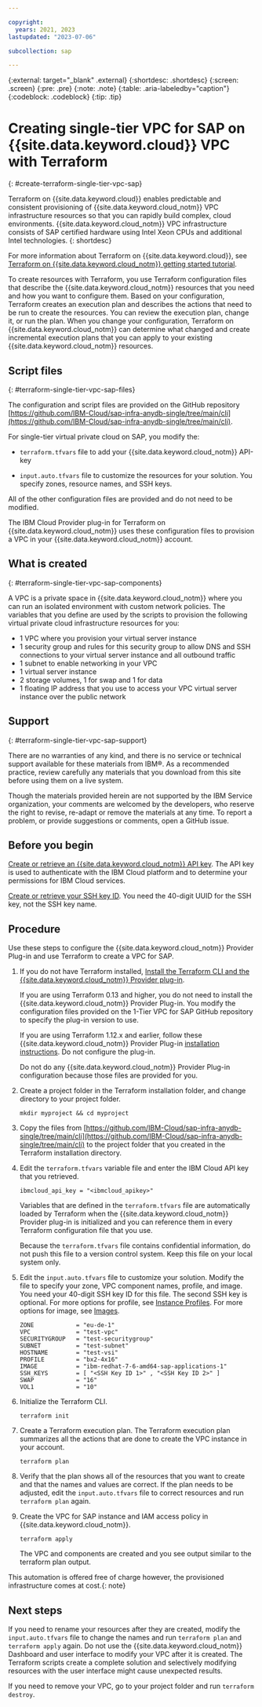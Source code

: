 ```yaml
---

copyright:
  years: 2021, 2023
lastupdated: "2023-07-06"

subcollection: sap

---
```


{:external: target="_blank" .external}
{:shortdesc: .shortdesc}
{:screen: .screen}
{:pre: .pre}
{:note: .note}
{:table: .aria-labeledby="caption"}
{:codeblock: .codeblock}
{:tip: .tip}

# Creating single-tier VPC for SAP on {{site.data.keyword.cloud}} VPC with Terraform
{: #create-terraform-single-tier-vpc-sap}

Terraform on {{site.data.keyword.cloud}} enables predictable and consistent provisioning of {{site.data.keyword.cloud_notm}} VPC infrastructure resources so that you can rapidly build complex, cloud environments. {{site.data.keyword.cloud_notm}} VPC infrastructure consists of SAP certified hardware using Intel Xeon CPUs and additional Intel technologies.
{: shortdesc}

For more information about Terraform on {{site.data.keyword.cloud}}, see [Terraform on {{site.data.keyword.cloud_notm}} getting started tutorial](/docs/ibm-cloud-provider-for-terraform?topic=ibm-cloud-provider-for-terraform-getting-started).

To create resources with Terraform, you use Terraform configuration files that describe the {{site.data.keyword.cloud_notm}} resources that you need and how you want to configure them. Based on your configuration, Terraform creates an execution plan and describes the actions that need to be run to create the resources. You can review the execution plan, change it, or run the plan. When you change your configuration, Terraform on {{site.data.keyword.cloud_notm}} can determine what changed and create incremental execution plans that you can apply to your existing {{site.data.keyword.cloud_notm}} resources. 

## Script files
{: #terraform-single-tier-vpc-sap-files}

The configuration and script files are provided on the GitHub repository [https://github.com/IBM-Cloud/sap-infra-anydb-single/tree/main/cli](https://github.com/IBM-Cloud/sap-infra-anydb-single/tree/main/cli). 

For single-tier virtual private cloud on SAP, you modify the:

*  ``terraform.tfvars`` file to add your {{site.data.keyword.cloud_notm}} API-key

*  ``input.auto.tfvars`` file to customize the resources for your solution. You specify zones, resource names, and SSH keys.  

All of the other configuration files are provided and do not need to be modified. 

The IBM Cloud Provider plug-in for Terraform on {{site.data.keyword.cloud_notm}} uses these configuration files to provision a VPC in your {{site.data.keyword.cloud_notm}} account. 

## What is created
{: #terraform-single-tier-vpc-sap-components}

A VPC is a private space in {{site.data.keyword.cloud_notm}} where you can run an isolated environment with custom network policies. The variables that you define are used by the scripts to provision the following virtual private cloud infrastructure resources for you: 

*	1 VPC where you provision your virtual server instance
*	1 security group and rules for this security group to allow DNS and SSH connections to your virtual server instance and all outbound traffic
*	1 subnet to enable networking in your VPC
*	1 virtual server instance 
*	2 storage volumes, 1 for swap and 1 for data
*	1 floating IP address that you use to access your VPC virtual server instance over the public network

## Support
{: #terraform-single-tier-vpc-sap-support}
 
There are no warranties of any kind, and there is no service or technical support available for these materials from IBM®. As a recommended practice, review carefully any materials that you download from this site before using them on a live system.

Though the materials provided herein are not supported by the IBM Service organization, your comments are welcomed by the developers, who reserve the right to revise, re-adapt or remove the materials at any time. To report a problem, or provide suggestions or comments, open a GitHub issue.

## Before you begin

[Create or retrieve an {{site.data.keyword.cloud_notm}} API key](/docs/account?topic=account-userapikey#create_user_key). The API key is used to authenticate with the IBM Cloud platform and to determine your permissions for IBM Cloud services.

[Create or retrieve your SSH key ID](/docs/ssh-keys?topic=ssh-keys-getting-started-tutorial). You need the 40-digit UUID for the SSH key, not the SSH key name.

## Procedure

Use these steps to configure the {{site.data.keyword.cloud_notm}} Provider Plug-in and use Terraform to create a VPC for SAP.

1.	If you do not have Terraform installed, [Install the Terraform CLI and the {{site.data.keyword.cloud_notm}} Provider plug-in](/docs/ibm-cloud-provider-for-terraform?topic=ibm-cloud-provider-for-terraform-setup_cli).  

    If you are using Terraform 0.13 and higher, you do not need to install the {{site.data.keyword.cloud_notm}} Provider Plug-in. You modify the configuration files provided on the 1-Tier VPC for SAP GitHub repository to specify the plug-in version to use. 

    If you are using Terraform 1.12.x and earlier, follow these {{site.data.keyword.cloud_notm}} Provider Plug-in [installation instructions](/docs/ibm-cloud-provider-for-terraform?topic=ibm-cloud-provider-for-terraform-setup_cli#install-provider-v12). Do not configure the plug-in.

    Do not do any {{site.data.keyword.cloud_notm}} Provider Plug-in configuration because those files are provided for you. 

2.  Create a project folder in the Terraform installation folder, and change directory to your project folder.

    `mkdir myproject && cd myproject`

3.  Copy the files from [https://github.com/IBM-Cloud/sap-infra-anydb-single/tree/main/cli](https://github.com/IBM-Cloud/sap-infra-anydb-single/tree/main/cli) to the project folder that you created in the Terraform installation directory. 

4.  Edit the ``terraform.tfvars`` variable file and enter the IBM Cloud API key that you retrieved. 

    `ibmcloud_api_key = "<ibmcloud_apikey>"`

    Variables that are defined in the ``terraform.tfvars`` file are automatically loaded by Terraform when the {{site.data.keyword.cloud_notm}} Provider plug-in is initialized and you can reference them in every Terraform configuration file that you use.  

    Because the ``terraform.tfvars`` file contains confidential information, do not push this file to a version control system. Keep this file on your local system only. 
  
5.	Edit the ``input.auto.tfvars`` file to customize your solution. Modify the file to specify your zone, VPC component names, profile, and image. You need your 40-digit SSH key ID for this file. The second SSH key is optional. For more options for profile, see [Instance Profiles](/docs/vpc?topic=vpc-profiles). For more options for image, see [Images](/docs/vpc?topic=vpc-about-images).

    ```
    ZONE			= "eu-de-1"
    VPC			    = "test-vpc"
    SECURITYGROUP	= "test-securitygroup"
    SUBNET			= "test-subnet"
    HOSTNAME		= "test-vsi"
    PROFILE		    = "bx2-4x16"
    IMAGE			= "ibm-redhat-7-6-amd64-sap-applications-1"
    SSH_KEYS		= [ "<SSH Key ID 1>" , "<SSH Key ID 2>" ]
    SWAP			= "16"
    VOL1			= "10"
    ```
   
6. Initialize the Terraform CLI. 

   ```
   terraform init
   ```

7. Create a Terraform execution plan. The Terraform execution plan summarizes all the actions that are done to create the VPC instance in your account.

   ```
   terraform plan
   ```

8. Verify that the plan shows all of the resources that you want to create and that the names and values are correct. If the plan needs to be adjusted, edit the ``input.auto.tfvars`` file to correct resources and run ``terraform plan`` again.

9. Create the VPC for SAP instance and IAM access policy in {{site.data.keyword.cloud_notm}}.

   ```
   terraform apply
   ```
   The VPC and components are created and you see output similar to the terraform plan output.  

This automation is offered free of charge however, the provisioned infrastructure comes at cost.{: note}

## Next steps

If you need to rename your resources after they are created, modify the ``input.auto.tfvars`` file to change the names and run ``terraform plan`` and ``terraform apply`` again. Do not use the {{site.data.keyword.cloud_notm}} Dashboard and user interface to modify your VPC after it is created. The Terraform scripts create a complete solution and selectively modifying resources with the user interface might cause unexpected results. 

If you need to remove your VPC, go to your project folder and run ``terraform destroy``.
